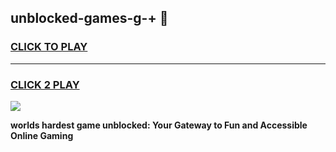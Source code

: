 
## unblocked-games-g-+ 👋
<h3>
<a href="https://premium.freeplayer.one?title=unblocked-games-g-+&ref=14F">CLICK TO PLAY</a></h3>
<hr>

<h3>
<a href="https://premium.freeplayer.one?title=unblocked-games-g-+&ref=14F">CLICK 2 PLAY</a>
  
</h3>

<a href="https://premium.freeplayer.one?title=unblocked-games-g-+&ref=12F/"><img src="https://clearcache.store/games.png"></a>


**worlds hardest game unblocked: Your Gateway to Fun and Accessible Online Gaming**
